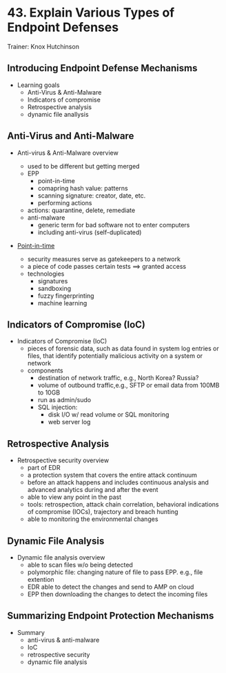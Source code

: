 # 43. Explain Various Types of Endpoint Defenses

Trainer: Knox Hutchinson


## Introducing Endpoint Defense Mechanisms

- Learning goals
  - Anti-Virus & Anti-Malware
  - Indicators of compromise
  - Retrospective analysis
  - dynamic file anallysis


## Anti-Virus and Anti-Malware

- Anti-virus & Anti-Malware overview
  - used to be different but getting merged
  - EPP
    - point-in-time
    - comapring hash value: patterns
    - scanning signature: creator, date, etc.
    - performing actions
  - actions: quarantine, delete, remediate
  - anti-malware
    - generic term for bad software not to enter computers
    - including anti-virus (self-duplicated)

- [Point-in-time](https://imaginenext.ingrammicro.com/security/comparison-point-in-time-vs-retrospective-security)
  - security measures serve as gatekeepers to a network
  - a piece of code passes certain tests $\implies$ granted access
  - technologies
    - signatures
    - sandboxing
    - fuzzy fingerprinting
    - machine learning

## Indicators of Compromise (IoC)

- Indicators of Compromise (IoC)
  - pieces of forensic data, such as data found in system log entries or files, that identify potentially malicious activity on a system or network
  - components
    - destination of network traffic, e.g., North Korea? Russia?
    - volume of outbound traffic,e.g., SFTP or email data from 100MB to 10GB
    - run as admin/sudo
    - SQL injection:
      - disk I/O w/ read volume or SQL monitoring
      - web server log


## Retrospective Analysis

- Retrospective security overview
  - part of EDR
  - a protection system that covers the entire attack continuum
  - before an attack happens and includes continuous analysis and advanced analytics during and after the event
  - able to view any point in the past
  - tools: retrospection, attack chain correlation, behavioral indications of compromise (IOCs), trajectory and breach hunting
  - able to monitoring the environmental changes


## Dynamic File Analysis

- Dynamic file analysis overview
  - able to scan files w/o being detected
  - polymorphic file: changing nature of file to pass EPP. e.g., file extention
  - EDR able to detect the changes and send to AMP on cloud
  - EPP then downloading the changes to detect the incoming files


## Summarizing Endpoint Protection Mechanisms

- Summary
  - anti-virus & anti-malware
  - IoC
  - retrospective security
  - dynamic file analysis


